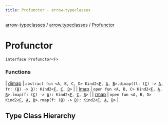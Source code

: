 ```yaml
---
title: Profunctor - arrow-typeclasses
---
```


[arrow-typeclasses](../../index.html) / [arrow.typeclasses](../index.html) / [Profunctor](./index.html)

# Profunctor

`interface Profunctor<F>`



### Functions

| [dimap](dimap.html) | `abstract fun <A, B, C, D> Kind2<`[`F`](index.html#F)`, `[`A`](dimap.html#A)`, `[`B`](dimap.html#B)`>.dimap(fl: (`[`C`](dimap.html#C)`) -> `[`A`](dimap.html#A)`, fr: (`[`B`](dimap.html#B)`) -> `[`D`](dimap.html#D)`): Kind2<`[`F`](index.html#F)`, `[`C`](dimap.html#C)`, `[`D`](dimap.html#D)`>` |
| [lmap](lmap.html) | `open fun <A, B, C> Kind2<`[`F`](index.html#F)`, `[`A`](lmap.html#A)`, `[`B`](lmap.html#B)`>.lmap(f: (`[`C`](lmap.html#C)`) -> `[`A`](lmap.html#A)`): Kind2<`[`F`](index.html#F)`, `[`C`](lmap.html#C)`, `[`B`](lmap.html#B)`>` |
| [rmap](rmap.html) | `open fun <A, B, D> Kind2<`[`F`](index.html#F)`, `[`A`](rmap.html#A)`, `[`B`](rmap.html#B)`>.rmap(f: (`[`B`](rmap.html#B)`) -> `[`D`](rmap.html#D)`): Kind2<`[`F`](index.html#F)`, `[`A`](rmap.html#A)`, `[`D`](rmap.html#D)`>` |




## Type Class Hierarchy

<canvas id="arrow.typeclasses-hierarchy-diagram"></canvas>
<script>
  drawNomNomlDiagram('arrow.typeclasses-hierarchy-diagram', 'arrow.typeclasses-diagram.nomnol')
</script>

